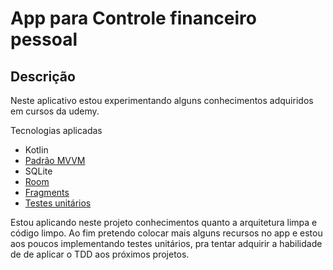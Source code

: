 # App para Controle financeiro pessoal

## Descrição

Neste aplicativo estou experimentando alguns conhecimentos adquiridos em cursos da udemy.

Tecnologias aplicadas
* Kotlin
* [Padrão MVVM](https://github.com/Pliniodev/Controlef-financeiro-pessoal/tree/main/app/src/main/java/com/pliniodev/finanassimples_controlefinanceiropessoal)
* SQLite
* [Room](https://github.com/Pliniodev/Controlef-financeiro-pessoal/tree/main/app/src/main/java/com/pliniodev/finanassimples_controlefinanceiropessoal/service/repository)
* [Fragments](https://github.com/Pliniodev/Controlef-financeiro-pessoal/tree/main/app/src/main/java/com/pliniodev/finanassimples_controlefinanceiropessoal/view/fragments)
* [Testes unitários](https://github.com/Pliniodev/Controlef-financeiro-pessoal/tree/main/app/src/androidTest/java/com/pliniodev/finanassimples_controlefinanceiropessoal)

Estou aplicando neste projeto conhecimentos quanto a arquitetura limpa e código limpo. 
Ao fim pretendo colocar mais alguns recursos no app e estou aos poucos implementando testes unitários, pra tentar adquirir a habilidade de de aplicar o TDD aos próximos projetos.
